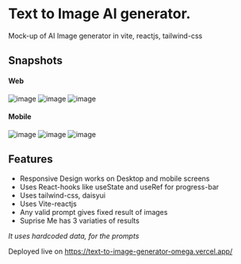 # Text to Image AI generator.
Mock-up of AI Image generator in vite, reactjs, tailwind-css

## Snapshots
#### Web

![image](https://user-images.githubusercontent.com/116620586/230606547-9289ae44-24e2-41f2-9d51-8195ac23f51c.png)
![image](https://user-images.githubusercontent.com/116620586/230606394-741dc66e-6c82-478d-9ed3-d09236e0a78e.png)
![image](https://user-images.githubusercontent.com/116620586/230606502-ffb36d93-402d-4f97-be3a-d0bab35f5f7b.png)

#### Mobile
![image](https://user-images.githubusercontent.com/116620586/230606636-d65de653-0988-47ec-9ab1-f9eef05fe1e5.png)
![image](https://user-images.githubusercontent.com/116620586/230606676-e56fa9a3-60a0-4e1a-8022-02e02bde8ea7.png)
![image](https://user-images.githubusercontent.com/116620586/230606705-b0a9672e-45ad-43ad-ac21-350cc1d3d241.png)




## Features
- Responsive Design works on Desktop and mobile screens
- Uses React-hooks like useState and useRef for progress-bar
- Uses tailwind-css, daisyui
- Uses Vite-reactjs
- Any valid prompt gives fixed result of images
- Suprise Me has 3 variaties of results

*It uses hardcoded data, for the prompts*
 
 Deployed live on https://text-to-image-generator-omega.vercel.app/
